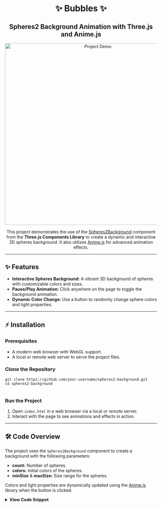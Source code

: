 <h1 align="center">✨ Bubbles ✨</h1>
<h2 align="center">Spheres2 Background Animation with Three.js and Anime.js</h2>

<p align="center">
  <img src="https://user-images.githubusercontent.com/your-username/project-demo.gif" alt="Project Demo" width="600">
</p>

<p align="center">
  This project demonstrates the use of the <a href="https://github.com/threejs-components/threejs-components">Spheres2Background</a> component from the <strong>Three.js Components Library</strong> to create a dynamic and interactive 3D spheres background. It also utilizes <a href="https://animejs.com/">Anime.js</a> for advanced animation effects.
</p>

---

<h2>✨ Features</h2>
<ul>
  <li><strong>Interactive Spheres Background:</strong> A vibrant 3D background of spheres with customizable colors and sizes.</li>
  <li><strong>Pause/Play Animation:</strong> Click anywhere on the page to toggle the background animation.</li>
  <li><strong>Dynamic Color Change:</strong> Use a button to randomly change sphere colors and light properties.</li>
</ul>

---

<h2>⚡ Installation</h2>

<h3>Prerequisites</h3>
<ul>
  <li>A modern web browser with WebGL support.</li>
  <li>A local or remote web server to serve the project files.</li>
</ul>

<h3>Clone the Repository</h3>
<pre>
<code>git clone https://github.com/your-username/spheres2-background.git
cd spheres2-background
</code>
</pre>

<h3>Run the Project</h3>
<ol>
  <li>Open <code>index.html</code> in a web browser via a local or remote server.</li>
  <li>Interact with the page to see animations and effects in action.</li>
</ol>

---

<h2>🛠️ Code Overview</h2>

<p>The project uses the <code>Spheres2Background</code> component to create a background with the following parameters:</p>
<ul>
  <li><strong>count:</strong> Number of spheres.</li>
  <li><strong>colors:</strong> Initial colors of the spheres.</li>
  <li><strong>minSize</strong> &amp; <strong>maxSize:</strong> Size range for the spheres.</li>
</ul>

<p>Colors and light properties are dynamically updated using the <a href="https://animejs.com/">Anime.js</a> library when the button is clicked.</p>

<details>
<summary><strong>View Code Snippet</strong></summary>

```javascript
import Spheres2Background from 'https://cdn.jsdelivr.net/npm/threejs-components@0.0.8/build/backgrounds/spheres2.cdn.min.js'

const bg = Spheres2Background(document.getElementById('webgl-canvas'), {
  count: 200,
  colors: [0xff0000, 0x0, 0xffffff],
  minSize: 0.5,
  maxSize: 1
})

const button1 = document.getElementById('colors-btn')

document.body.addEventListener('click', (ev) => {
  if (ev.target !== button1) bg.togglePause()
})

button1.addEventListener('click', () => {
  bg.spheres.setColors([0xffffff * Math.random(), 0xffffff * Math.random(), 0xffffff * Math.random()])
  bg.spheres.light1.color.set(0xffffff * Math.random())
})
